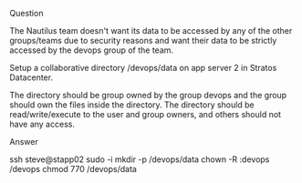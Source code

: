 Question

The Nautilus team doesn't want its data to be accessed by any of the other groups/teams due to security reasons and want their data to be strictly accessed by the devops group of the team.

Setup a collaborative directory /devops/data on app server 2 in Stratos Datacenter.

The directory should be group owned by the group devops and the group should own the files inside the directory. The directory should be read/write/execute to the user and group owners, and others should not have any access.

Answer

ssh steve@stapp02
sudo -i
mkdir -p /devops/data
chown -R :devops /devops
chmod 770 /devops/data